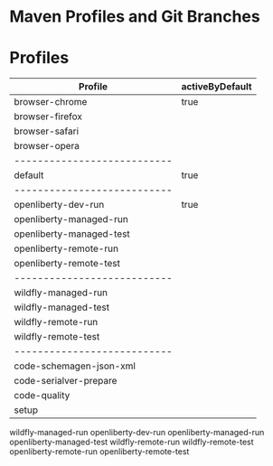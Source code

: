 # Maven Profiles and Git Branches

# Profiles

| Profile | activeByDefault |
|---------|-----------------|
| browser-chrome | true |
| browser-firefox | &nbsp; |
| browser-safari | &nbsp; |
| browser-opera | &nbsp; |
|---------------------------| &nbsp; |
| default | true |
|---------------------------| &nbsp; |
| openliberty-dev-run | true |
| openliberty-managed-run | &nbsp; |
| openliberty-managed-test | &nbsp; |
| openliberty-remote-run | &nbsp; |
| openliberty-remote-test | &nbsp; |
|---------------------------| &nbsp; |
| wildfly-managed-run | &nbsp; |
| wildfly-managed-test | &nbsp; |
| wildfly-remote-run | &nbsp; |
| wildfly-remote-test | &nbsp; |
|---------------------------| &nbsp; |
| code-schemagen-json-xml | &nbsp; |
| code-serialver-prepare | &nbsp; |
| code-quality |  &nbsp; |
| setup |  &nbsp; | 


wildfly-managed-run
openliberty-dev-run
openliberty-managed-run
openliberty-managed-test
wildfly-remote-run
wildfly-remote-test
openliberty-remote-run
openliberty-remote-test









